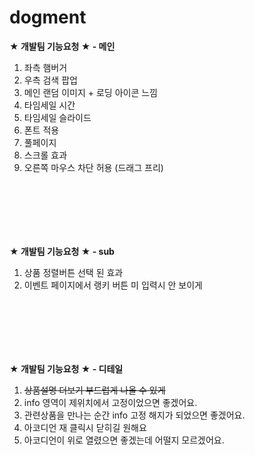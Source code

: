 # dogment

<div style="padding-bottom:100px">
    <strong>★ 개발팀 기능요청 ★ - 메인</strong>
    <ol>
        <li>좌측 햄버거</li>
        <li>우측 검색 팝업</li>
        <li>메인 랜덤 이미지 + 로딩 아이콘 느낌</li>
        <li>타임세일 시간</li>
        <li>타임세일 슬라이드</li>
        <li>폰트 적용</li>
        <li>풀페이지</li>
        <li>스크롤 효과</li>
        <li>오른쪽 마우스 차단 허용 (드래그 프리)</li>
    </ol>
</div>

<div style="padding-bottom:100px">
    <strong>★ 개발팀 기능요청 ★ - sub</strong>
    <ol>
        <li>상품 정렬버튼 선택 된 효과</li>
        <li>이벤트 페이지에서 랭키 버튼 미 입력시 안 보이게</li>
    </ol>
</div>

<div style="padding-bottom:100px">
    <strong>★ 개발팀 기능요청 ★ - 디테일</strong>
    <ol>
        <li><s>상품설명 더보기 부드럽게 나올 수 있게</s></li>
        <li>info 영역이 제위치에서 고정이었으면 좋겠어요.</li>
        <li>관련상품을 만나는 순간 info 고정 해지가 되었으면 좋겠어요.</li>
        <li>아코디언 재 클릭시  닫히길 원해요</li>
        <li>아코디언이 위로 열렸으면 좋겠는데 어떨지 모르겠어요.</li>
    </ol>
</div>
